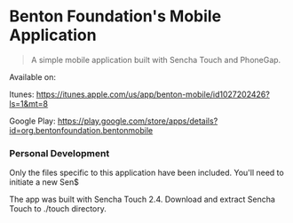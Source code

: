 # Benton Foundation's Mobile Application

> A simple mobile application built with Sencha Touch and PhoneGap.

Available on:

Itunes: https://itunes.apple.com/us/app/benton-mobile/id1027202426?ls=1&mt=8

Google Play: https://play.google.com/store/apps/details?id=org.bentonfoundation.bentonmobile

### Personal Development

Only the files specific to this application have been included. You'll need to initiate a new Sen$

The app was built with Sencha Touch 2.4. Download and extract Sencha Touch to ./touch directory.
